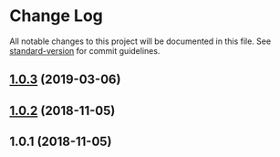 # Change Log

All notable changes to this project will be documented in this file. See [standard-version](https://github.com/conventional-changelog/standard-version) for commit guidelines.

## [1.0.3](https://github.com/DEFRA/rod-catch-returns-frontend/compare/v1.0.2...v1.0.3) (2019-03-06)



<a name="1.0.2"></a>
## [1.0.2](https://github.com/DEFRA/rod-catch-returns-frontend/compare/v1.0.1...v1.0.2) (2018-11-05)



<a name="1.0.1"></a>
## 1.0.1 (2018-11-05)
